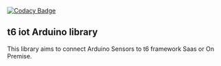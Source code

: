 [![Codacy Badge](https://api.codacy.com/project/badge/Grade/5b1eb9f55e6e462b86eb731fc8b29489)](https://www.codacy.com/app/internetcollaboratif/t6iot?utm_source=github.com&amp;utm_medium=referral&amp;utm_content=mathcoll/t6iot&amp;utm_campaign=Badge_Grade)

##  t6 iot Arduino library
This library aims to connect Arduino Sensors to t6 framework Saas or On Premise.